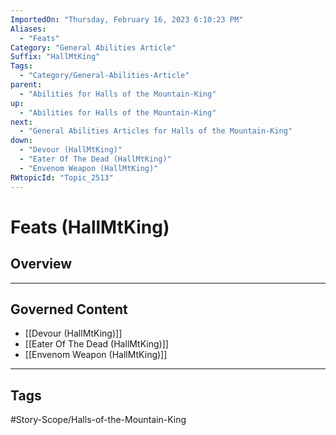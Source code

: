 ```yaml
---
ImportedOn: "Thursday, February 16, 2023 6:10:23 PM"
Aliases:
  - "Feats"
Category: "General Abilities Article"
Suffix: "HallMtKing"
Tags:
  - "Category/General-Abilities-Article"
parent:
  - "Abilities for Halls of the Mountain-King"
up:
  - "Abilities for Halls of the Mountain-King"
next:
  - "General Abilities Articles for Halls of the Mountain-King"
down:
  - "Devour (HallMtKing)"
  - "Eater Of The Dead (HallMtKing)"
  - "Envenom Weapon (HallMtKing)"
RWtopicId: "Topic_2513"
---
```

# Feats (HallMtKing)
## Overview
---
## Governed Content
- [[Devour (HallMtKing)]]
- [[Eater Of The Dead (HallMtKing)]]
- [[Envenom Weapon (HallMtKing)]]


---
## Tags
#Story-Scope/Halls-of-the-Mountain-King

